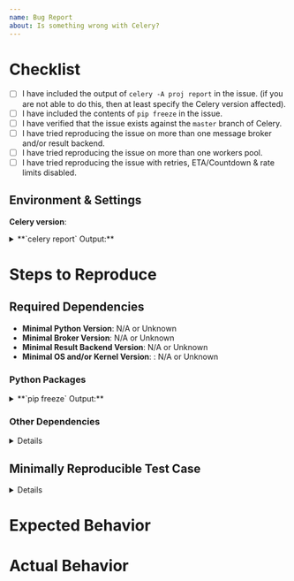 ```yaml
---
name: Bug Report
about: Is something wrong with Celery?
---
```


# Checklist

- [ ] I have included the output of ``celery -A proj report`` in the issue.
    (if you are not able to do this, then at least specify the Celery
     version affected).
- [ ] I have included the contents of ``pip freeze`` in the issue.
- [ ] I have verified that the issue exists against the `master` branch of Celery.
- [ ] I have tried reproducing the issue on more than one message broker and/or result backend.
- [ ] I have tried reproducing the issue on more than one workers pool.
- [ ] I have tried reproducing the issue with retries, ETA/Countdown & rate limits disabled.

## Environment & Settings
**Celery version**: <!-- Include the contents of celery --version here -->
<!-- Include the output of celery -A proj report below -->
<details>
<summary>**`celery report` Output:**</summary>
<p>

```
```

</p>
</details>

# Steps to Reproduce

## Required Dependencies
<!-- Please fill the required dependencies to reproduce this issue -->
* **Minimal Python Version**: N/A or Unknown
* **Minimal Broker Version**: N/A or Unknown
* **Minimal Result Backend Version**: N/A or Unknown
* **Minimal OS and/or Kernel Version**: : N/A or Unknown

### Python Packages
<!-- Please fill the contents of pip freeze below -->
<details>
<summary>**`pip freeze` Output:**</summary>
<p>

```
```

</p>
</details>

### Other Dependencies
<!--
Please provide system dependencies, configuration files
and other dependency information if applicable
-->
<details>
N/A
</details>

## Minimally Reproducible Test Case
<!--
Please provide a reproducible test case.
Refer to the Reporting Bugs section in our contribution guide.

We prefer submitting test cases in the form of a PR to our integration test suite.
If you can provide one, please mention the PR number below.
If not, please attach the most minimal code example required to reproduce the issue below.
If there test case is too large, please include a link to a gist or a repository below.
-->

<details>
<p>

```python
```

</p>
</details>

# Expected Behavior
<!-- Describe in detail what you expect to happen -->

# Actual Behavior
<!--
Describe in detail what actually happened.
Please include a backtrace and surround it with triple backticks (```).
In addition, include the Celery daemon logs below.
-->
